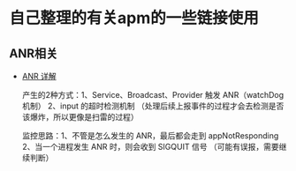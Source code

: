 # 自己整理的有关apm的一些链接使用

## ANR相关

* [ANR 详解](https://xfhy666.blog.csdn.net/article/details/128113820?spm=1001.2014.3001.5502)

  产生的2种方式：1、Service、Broadcast、Provider 触发 ANR（watchDog 机制） 
               2、input 的超时检测机制  （处理后续上报事件的过程才会去检测是否该爆炸，所以更像是扫雷的过程）

  监控思路：1、不管是怎么发生的 ANR，最后都会走到 appNotResponding 
          2、当一个进程发生 ANR 时，则会收到 SIGQUIT 信号 （可能有误报，需要继续判断）
  